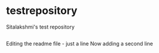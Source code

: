# testrepository
Sitalakshmi's test repository
##
Editing the readme file - just a line
Now adding a second line
